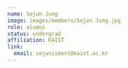 ```yaml
---
name: Sejun Jung
image: images/members/Sejun Jung.jpg
role: alumni
status: undergrad
affiliation: KAIST
link:
  email: sejunisbest@kaist.ac.kr
---
```

